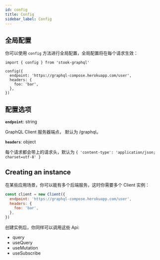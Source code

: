```yaml
---
id: config
title: Config
sidebar_label: Config
---
```


## 全局配置

你可以使用 `config` 方法进行全局配置，全局配置将在每个请求生效：

```tsx
import { config } from 'stook-graphql'

config({
  endpoint: 'https://graphql-compose.herokuapp.com/user',
  headers: {
    foo: 'bar',
  },
})
```

## 配置选项

**`endpoint`**: string

GraphQL Client 服务器端点， 默认为 /graphql。

**`headers`**: object

每个请求都会带上的请求头，默认为 `{ 'content-type': 'application/json; charset=utf-8' }`

## Creating an instance

在某些应用场景，你可以能有多个后端服务，这时你需要多个 Client 实例：

```js
const client = new Client({
  endpoint: 'https://graphql-compose.herokuapp.com/user',
  headers: {
    foo: 'bar',
  },
})
```

创建实例后，你同样可以调用这些 Api:

- query
- useQuery
- useMutation
- useSubscribe
